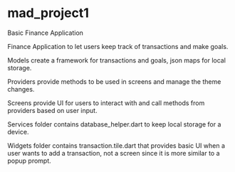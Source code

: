# mad_project1
Basic Finance Application 

Finance Application to let users keep track of transactions and make goals. 

Models create a framework for transactions and goals, json maps for local storage. 

Providers provide methods to be used in screens and manage the theme changes.

Screens provide UI for users to interact with and call methods from providers based on user input. 

Services folder contains database_helper.dart to keep local storage for a device. 

Widgets folder contains transaction.tile.dart that provides basic UI when a user wants to add a transaction, not a screen since it is more similar to a popup prompt.

